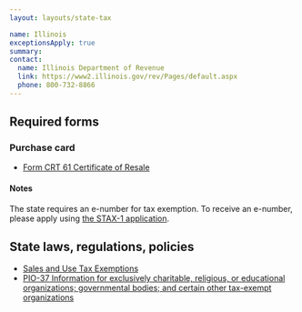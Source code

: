 ```yaml
---
layout: layouts/state-tax

name: Illinois
exceptionsApply: true
summary:
contact:
  name: Illinois Department of Revenue
  link: https://www2.illinois.gov/rev/Pages/default.aspx
  phone: 800-732-8866
---
```


## Required forms

### Purchase card

* [Form CRT 61 Certificate of Resale](https://tax.illinois.gov/forms/sales/salesandusetax.html)

#### Notes

The state requires an e-number for tax exemption. To receive an e-number, please apply using [the STAX-1 application](https://tax.illinois.gov/forms/reg/stax-1.html).

## State laws, regulations, policies

* [Sales and Use Tax Exemptions](https://tax.illinois.gov/research/taxinformation/sales/rot.html)
* [PIO-37 Information for exclusively charitable, religious, or educational organizations; governmental bodies; and certain other tax-exempt organizations](https://tax.illinois.gov/research/publications/pio-37.html)
